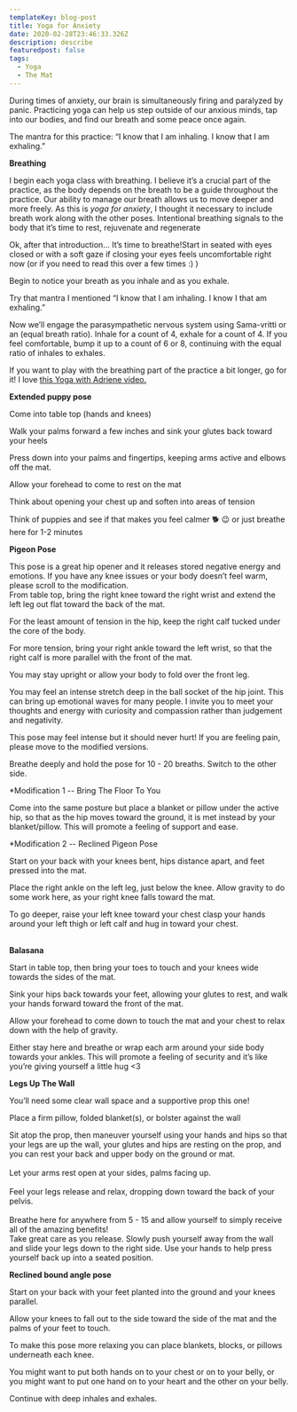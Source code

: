 ```yaml
---
templateKey: blog-post
title: Yoga for Anxiety
date: 2020-02-28T23:46:33.326Z
description: describe
featuredpost: false
tags:
  - Yoga
  - The Mat
---
```

During times of anxiety, our brain is simultaneously firing and paralyzed by panic. Practicing yoga can help us step outside of our anxious minds, tap into our bodies, and find our breath and some peace once again. 

The mantra for this practice: “I know that I am inhaling. I know that I am exhaling.”

**Breathing**

I begin each yoga class with breathing. I believe it’s a crucial part of the practice, as the body depends on the breath to be a guide throughout the practice. Our ability to manage our breath allows us to move deeper and more freely. As this is *yoga for anxiety*, I thought it necessary to include breath work along with the other poses. Intentional breathing signals to the body that it’s time to rest, rejuvenate and regenerate

Ok, after that introduction… It’s time to breathe!Start in seated with eyes closed or with a soft gaze if closing your eyes feels uncomfortable right now (or if you need to read this over a few times :) )

Begin to notice your breath as you inhale and as you exhale.

Try that mantra I mentioned “I know that I am inhaling. I know I that am exhaling.”

Now we’ll engage the parasympathetic nervous system using Sama-vritti or an (equal breath ratio). Inhale for a count of 4, exhale for a count of 4. If you feel comfortable, bump it up to a count of 6 or 8, continuing with the equal ratio of inhales to exhales.

If you want to play with the breathing part of the practice a bit longer, go for it! I love [this Yoga with Adriene video.](https://youtu.be/8VwufJrUhic)



**Extended puppy pose**

Come into table top (hands and knees)

Walk your palms forward a few inches and sink your glutes back toward your heels

Press down into your palms and fingertips, keeping arms active and elbows off the mat.

Allow your forehead to come to rest on the mat

Think about opening your chest up and soften into areas of tension

Think of puppies and see if that makes you feel calmer 🐕 😉 or just breathe here for 1-2 minutes 

**Pigeon Pose**

This pose is a great hip opener and it releases stored negative energy and emotions. If you have any knee issues or your body doesn’t feel warm, please scroll to the modification.\
From table top, bring the right knee toward the right wrist and extend the left leg out flat toward the back of the mat.

For the least amount of tension in the hip, keep the right calf tucked under the core of the body. 

For more tension, bring your right ankle toward the left wrist, so that the right calf is more parallel with the front of the mat.

You may stay upright or allow your body to fold over the front leg.

You may feel an intense stretch deep in the ball socket of the hip joint. This can bring up emotional waves for many people. I invite you to meet your thoughts and energy with curiosity and compassion rather than judgement and negativity. 

This pose may feel intense but it should never hurt! If you are feeling pain, please move to the modified versions. 

Breathe deeply and hold the pose for 10 - 20 breaths. Switch to the other side.

\*Modification 1 -- Bring The Floor To You

Come into the same posture but place a blanket or pillow under the active hip, so that as the hip moves toward the ground, it is met instead by your blanket/pillow. This will promote a feeling of support and ease.

\*Modification 2 -- Reclined Pigeon Pose

Start on your back with your knees bent, hips distance apart, and feet pressed into the mat.

Place the right ankle on the left leg, just below the knee. Allow gravity to do some work here, as your right knee falls toward the mat.

To go deeper, raise your left knee toward your chest clasp your hands around your left thigh or left calf and hug in toward your chest.

**\
Balasana**

Start in table top, then bring your toes to touch and your knees wide towards the sides of the mat.

Sink your hips back towards your feet, allowing your glutes to rest, and walk your hands forward toward the front of the mat.

Allow your forehead to come down to touch the mat and your chest to relax down with the help of gravity.

Either stay here and breathe or wrap each arm around your side body towards your ankles. This will promote a feeling of security and it’s like you’re giving yourself a little hug <3



**Legs Up The Wall**

You’ll need some clear wall space and a supportive prop this one!

Place a firm pillow, folded blanket(s), or bolster against the wall

Sit atop the prop, then maneuver yourself using your hands and hips so that your legs are up the wall, your glutes and hips are resting on the prop, and you can rest your back and upper body on the ground or mat.\
\
Let your arms rest open at your sides, palms facing up.\
\
Feel your legs release and relax, dropping down toward the back of your pelvis.\
\
Breathe here for anywhere from 5 - 15 and allow yourself to simply receive all of the amazing benefits!\
Take great care as you release. Slowly push yourself away from the wall and slide your legs down to the right side. Use your hands to help press yourself back up into a seated position.



**Reclined bound angle pose**

Start on your back with your feet planted into the ground and your knees parallel.

Allow your knees to fall out to the side toward the side of the mat and the palms of your feet to touch.

To make this pose more relaxing you can place blankets, blocks, or pillows underneath each knee.

You might want to put both hands on to your chest or on to your belly, or you might want to put one hand on to your heart and the other on your belly.

Continue with deep inhales and exhales.
